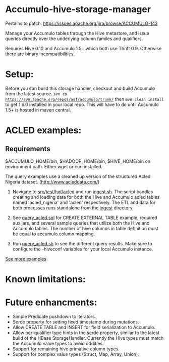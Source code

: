Accumulo-hive-storage-manager
=============================

Pertains to patch: https://issues.apache.org/jira/browse/ACCUMULO-143

Manage your Accumulo tables through the Hive metastore, and issue queries directly over the underlying column familes and qualifiers. 

Requires Hive 0.10 and Accumulo 1.5+ which both use Thrift 0.9. Otherwise there are binary incompatibilities. 

Setup:
=================

Before you can build this storage handler, checkout and build Accumulo from the latest source. <code>svn co https://svn.apache.org/repos/asf/accumulo/trunk/</code> then <code>mvn clean install</code> to get 1.6.0 installed in your local repo. This will
have to do until Accumulo 1.5+ is hosted in maven central.

ACLED examples:
=================

Requirements
------------
 
$ACCUMULO_HOME/bin, $HADOOP_HOME/bin, $HIVE_HOME/bin on environment path. Either wget or curl installed. 

The query examples use a cleaned up version of the structured Acled Nigeria dataset. (http://www.acleddata.com/) 

1.	Navigate to [src/test/hql/acled](src/test/hql/acled) and run [ingest.sh](src/test/hql/acled/ingest.sh). The script handles creating and loading data for both the Hive and Accumulo acled tables named 'acled_nigeria' and 'acled' respectively. The ETL and data for both processes runs standalone from the  [ingest](src/test/hql/acled) directory. 

2.	See [query_acled.sql](src/test/hql/query_acled.sql) for CREATE EXTERNAL TABLE example, required aux jars, and several sample queries that utilize both the Hive and Accumulo tables. The number of hive columns in table definition must be equal to accumulo.column.mapping.

3.	Run [query_acled.sh](src/test/hql/query_acled.sh) to see the different query results. Make sure to configure the -hiveconf variables for your local Accumulo instance. 

<a href="https://github.com/bfemiano/accumulo-hive-storage-manager/wiki/examples">See more examples</a>

Known limitations:
===================




Future enhancments: 
====================

*	Simple Predicate pushdown to iterators. 
*   Serde property for setting fixed timestamp during mutations. 
*	Allow CREATE TABLE and INSERT for field serialization to Accumulo.
*   Allow per-qualifier type hints in the serde property, similar to the latest build of the HBase StorageHandler. Currently the Hive types must match the Accumulo value types to avoid oddities. 
*   Support for remaining hive primative column types.
*   Support for complex value types (Struct, Map, Array, Union). 

